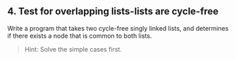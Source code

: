 ## 4. Test for overlapping lists-lists are cycle-free

Write a program that takes two cycle-free singly linked lists, and determines if there exists a node that is common to both lists.

> Hint: Solve the simple cases first.
